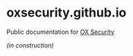 # oxsecurity.github.io

Public documentation for [OX Security](https://www.ox.security)

_(in construction)_